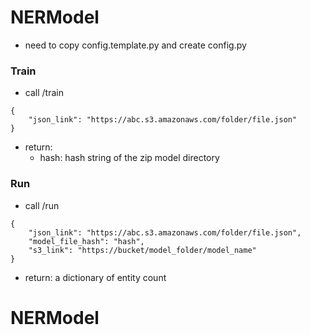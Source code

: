 # NERModel
- need to copy config.template.py and create config.py

### Train
- call /train
```
{
    "json_link": "https://abc.s3.amazonaws.com/folder/file.json"
}
```
- return:
  - hash: hash string of the zip model directory
  
### Run
- call /run
```
{
    "json_link": "https://abc.s3.amazonaws.com/folder/file.json",
    "model_file_hash": "hash",
    "s3_link": "https://bucket/model_folder/model_name"
}
```
- return: a dictionary of entity count
# NERModel
